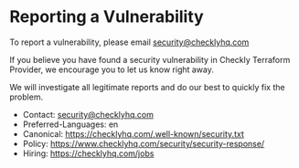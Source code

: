 # Reporting a Vulnerability

To report a vulnerability, please email security@checklyhq.com

If you believe you have found a security vulnerability in Checkly Terraform Provider, we encourage you to let us know right away.

We will investigate all legitimate reports and do our best to quickly fix the problem.

- Contact: security@checklyhq.com
- Preferred-Languages: en
- Canonical: https://checklyhq.com/.well-known/security.txt
- Policy: https://www.checklyhq.com/security/security-response/
- Hiring: https://checklyhq.com/jobs
